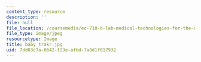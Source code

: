 ```yaml
---
content_type: resource
description: ''
file: null
file_location: /coursemedia/ec-710-d-lab-medical-technologies-for-the-developing-world-spring-2010/7dd03c7a0642f23eafbd7a8d1f017932_baby_trakr.jpg
file_type: image/jpeg
resourcetype: Image
title: baby_trakr.jpg
uid: 7dd03c7a-0642-f23e-afbd-7a8d1f017932
---
```

